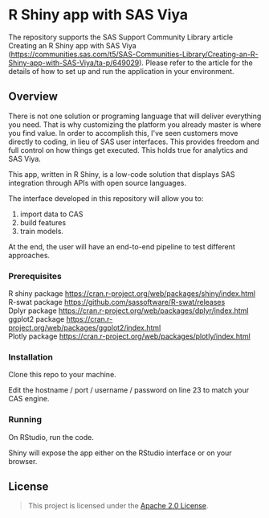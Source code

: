 # **R Shiny app with SAS Viya**
The repository supports the SAS Support Community Library article Creating an R Shiny app with SAS Viya (https://communities.sas.com/t5/SAS-Communities-Library/Creating-an-R-Shiny-app-with-SAS-Viya/ta-p/649029). Please refer to the article for the details of how to set up and run the application in your environment.

## Overview

There is not one solution or programing language that will deliver everything you need. That is why customizing the platform you already master is where you find value. In order to accomplish this, I've seen customers move directly to coding, in lieu of SAS user interfaces. This provides freedom and full control on how things get executed. This holds true for analytics and SAS Viya. 

This app, written in R Shiny, is a low-code solution that displays SAS integration through APIs with open source languages.

The interface developed in this repository will allow you to:<br/>
1. import data to CAS <br/>
2. build features <br/>
3. train models.<br/>

At the end, the user will have an end-to-end pipeline to test different approaches.

### Prerequisites

R shiny package https://cran.r-project.org/web/packages/shiny/index.html <br/>
R-swat package https://github.com/sassoftware/R-swat/releases <br/>
Dplyr package https://cran.r-project.org/web/packages/dplyr/index.html <br/>
ggplot2 package https://cran.r-project.org/web/packages/ggplot2/index.html <br/>
Plotly package https://cran.r-project.org/web/packages/plotly/index.html <br/>

### Installation

Clone this repo to your machine.

Edit the hostname / port / username / password on line 23 to match your CAS engine.

### Running

On RStudio, run the code.

Shiny will expose the app either on the RStudio interface or on your browser.

## License

> This project is licensed under the [Apache 2.0 License](LICENSE).
